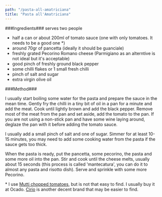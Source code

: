 ```yaml
---
path: "/pasta-all-amatriciana"
title: "Pasta all'Amatriciana"
---
```


###Ingredients###
serves two people

- half a can or about 200ml of tomato
sauce (one with only tomatoes.
It needs to be a good one *)
- around 70gr of pancetta (ideally it should be guanciale)
- freshly grated Pecorino Romano cheese (Parmigiano as an alterntive is not ideal but it's acceptable)
- good pinch of freshly ground black pepper
- some chilli flakes or 1 small fresh chilli
- pinch of salt and sugar
- extra virgin olive oil

###Method###

I usually start boiling some water for the pasta and prepare the sauce in the
mean time. 
Gently fry the chilli in a tiny bit of oil in a pan for a minute and add the
meat. Cook until lightly brown and add the black pepper. 
Remove most of the meat from the pan and set aside, add the tomato to the pan.
If you are not using a non-stick pan and have some wine laying around, deglaze the pan
with it before adding the tomato sauce. 

I usually add a small pinch of salt and
one of sugar. Simmer for at least 10-15 minutes, you
may need to add some cooking water from
the pasta if the sauce gets too thick.

When the pasta is ready, put the pancetta, some pecorino, the pasta and
some more oil into the pan. Stir and cook
until the cheese melts, usually about 15
seconds (this process is called 'mantecatura',
you can do it to almost any pasta and risotto dish).
Serve and sprinkle with some more
Pecorino.

\* I use <span><a href="https://www.google.com/search?q=mutti+chopped+tomatoes&rlz=1C5CHFA_enGB865GB865&source=lnms&tbm=isch&sa=X&ved=2ahUKEwi2ytfq167pAhVSr3EKHQsNDr8Q_AUoAnoECA4QBA&biw=1256&bih=535" target="_blank">Mutti chopped tomatoes</a></span>, but is not that easy to find. I usually buy it at Ocado. 
<span><a href="https://www.google.com/search?q=cirio+tomatoes&rlz=1C5CHFA_enGB865GB865&source=lnms&tbm=isch&sa=X&ved=2ahUKEwjmnJqy3K7pAhX3WRUIHfJcDdAQ_AUoAnoECA4QBA&biw=1256&bih=535" target="_blank">Cirio</a></span> is another decent brand that may be easier to find.